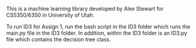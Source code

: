 This is a machine learning library developed by Alex Stewart for CS5350/6350 in University of Utah.

To run ID3 for Assign 1, run the bash script in the ID3 folder which runs the main.py file in the ID3 folder. In addition, within the ID3 folder is an ID3.py file which contains the decision tree class.
